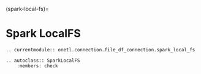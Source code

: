(spark-local-fs)=

# Spark LocalFS

```{eval-rst}
.. currentmodule:: onetl.connection.file_df_connection.spark_local_fs
```

```{eval-rst}
.. autoclass:: SparkLocalFS
    :members: check
```
